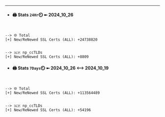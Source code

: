 

---
- #### 🖨️ **Stats** `24Hr`⏲️ ➼ 2024_10_26
```console


--> 🌐 Total
[+] New/ReNewed SSL Certs (ALL): +24738820


--> 🇳🇵 np_ccTLDs
[+] New/ReNewed SSL Certs (ALL): +8809

```

- #### 🖨️ **Stats** `7Days`⏲️ ➼ 2024_10_26 <--> 2024_10_19
```console


--> 🌐 Total
[+] New/ReNewed SSL Certs (ALL): +113564489


--> 🇳🇵 np_ccTLDs
[+] New/ReNewed SSL Certs (ALL): +54196

```

